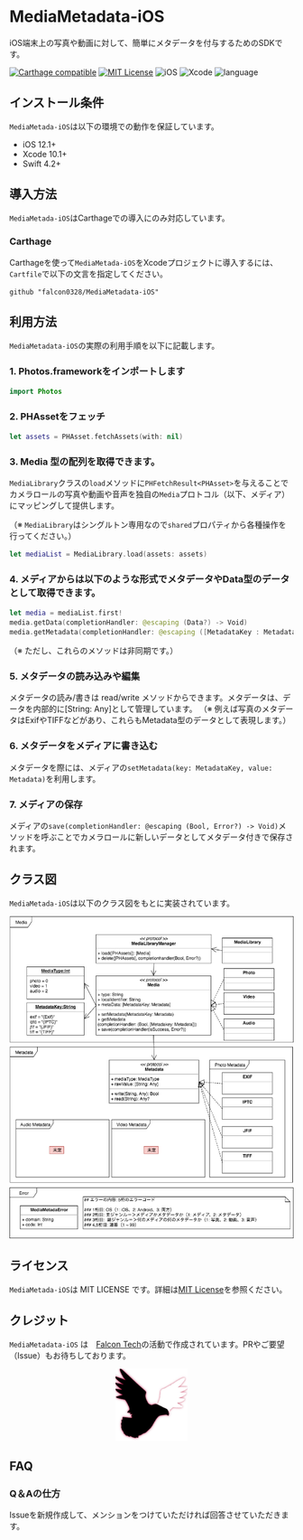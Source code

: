 # MediaMetadata-iOS
iOS端末上の写真や動画に対して、簡単にメタデータを付与するためのSDKです。

[![Carthage compatible](https://img.shields.io/badge/Carthage-compatible-4BC51D.svg?style=flat)](https://github.com/hsylife/SwiftyPickerPopover)
[![MIT License](http://img.shields.io/badge/license-MIT-blue.svg?style=flat)](LICENSE)
![iOS](https://img.shields.io/badge/iOS-12.1+-green.svg)
![Xcode](https://img.shields.io/badge/Xcode-10.1+-green.svg)
![language](https://img.shields.io/badge/language-Swift4.2+-green.svg)

## インストール条件
`MediaMetada-iOS`は以下の環境での動作を保証しています。
- iOS 12.1+
- Xcode 10.1+
- Swift 4.2+

## 導入方法
`MediaMetada-iOS`はCarthageでの導入にのみ対応しています。
### Carthage
Carthageを使って`MediaMetada-iOS`をXcodeプロジェクトに導入するには、`Cartfile`で以下の文言を指定してください。
```
github "falcon0328/MediaMetadata-iOS"
```

## 利用方法
`MediaMetadata-iOS`の実際の利用手順を以下に記載します。

### 1. Photos.frameworkをインポートします
``` swift
import Photos
```

### 2. PHAssetをフェッチ
``` swift
let assets = PHAsset.fetchAssets(with: nil)
```

### 3. Media 型の配列を取得できます。
`MediaLibrary`クラスの`load`メソッドに`PHFetchResult<PHAsset>`を与えることでカメラロールの写真や動画や音声を独自の`Media`プロトコル（以下、メディア）にマッピングして提供します。

（※ `MediaLibrary`はシングルトン専用なので`shared`プロパティから各種操作を行ってください。）
``` swift
let mediaList = MediaLibrary.load(assets: assets)
```

### 4. メディアからは以下のような形式でメタデータやData型のデータとして取得できます。
``` swift
let media = mediaList.first!
media.getData(completionHandler: @escaping (Data?) -> Void)
media.getMetadata(completionHandler: @escaping ([MetadataKey : Metadata]) -> Void)
```
（※ ただし、これらのメソッドは非同期です。）

### 5. メタデータの読み込みや編集
メタデータの読み/書きは read/write メソッドからできます。メタデータは、データを内部的に[String: Any]として管理しています。
（※ 例えば写真のメタデータはExifやTIFFなどがあり、これらもMetadata型のデータとして表現します。）

### 6. メタデータをメディアに書き込む
メタデータを際には、メディアの`setMetadata(key: MetadataKey, value: Metadata)`を利用します。

### 7. メディアの保存
メディアの`save(completionHandler: @escaping (Bool, Error?) -> Void)`メソッドを呼ぶことでカメラロールに新しいデータとしてメタデータ付きで保存されます。

## クラス図
`MediaMetada-iOS`は以下のクラス図をもとに実装されています。

![クラス図](https://github.com/falcon0328/MediaMetadata-iOS/blob/develop/MediaMetadata-class.png)

## ライセンス
`MediaMetada-iOS`は MIT LICENSE です。詳細は[MIT License](LICENSE)を参照ください。

## クレジット
`MediaMetadata-iOS` は　[Falcon Tech](https://falcon-tech.connpass.com)の活動で作成されています。PRやご要望（Issue）もお待ちしております。
<p align="center">
<a href="https://falcon-tech.connpass.com"><img src="https://github.com/falcon0328/MediaMetadata-iOS/blob/develop/FalconTech.jpg" width=128 height=128 /></a>
</p>

## FAQ
### Q＆Aの仕方
Issueを新規作成して、メンションをつけていただければ回答させていただきます。
